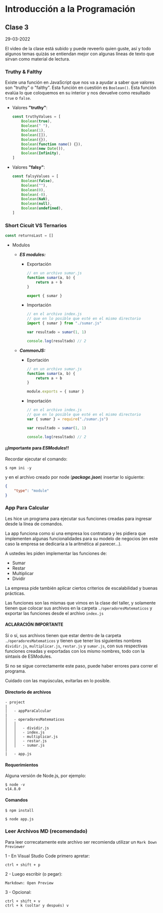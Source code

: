 # Introducción a la Programación

## Clase 3

29-03-2022

El video de la clase está subido y puede reveerlo quien guste, así y todo algunos temas quizás se entiendan mejor con algunas líneas de texto que sirvan como material de lectura.

### Truthy & Falthy

Existe una función en JavaScript que nos va a ayudar a saber que valores son "truthy" o "falthy". Esta función en cuestión es `Boolean()`. Esta función evalúa lo que coloquemos en su interior y nos devuelve como resultado `true` o `false`.

-   Valores **"truthy"**:

    ```js
    const truthyValues = [
    	Boolean(true),
    	Boolean(" "),
    	Boolean(1),
    	Boolean([]),
    	Boolean({}),
    	Boolean(function name() {}),
    	Boolean(new Date()),
    	Boolean(Infinity),
    ]
    ```

-   Valores **"falsy"**:

    ```js
    const falsyValues = [
    	Boolean(false),
    	Boolean(""),
    	Boolean(0),
    	Boolean(-0),
    	Boolean(NaN),
    	Boolean(null),
    	Boolean(undefined),
    ]
    ```

### Short Cicuit VS Ternarios

```js
const returnsLast = []
```

-   Modulos

    -   **_ES modules:_**

        -   Exportación

            ```js
            // en un archivo sumar.js
            function sumar(a, b) {
            	return a + b
            }

            export { sumar }
            ```

        -   Importación

            ```js
            // en el archivo index.js
            // que en lo posible que esté en el mismo directorio
            import { sumar } from "./sumar.js"

            var resultado = sumar(1, 1)

            console.log(resultado) // 2
            ```

    -   **_CommonJS:_**

        -   Eportación

            ```js
            // en un archivo sumar.js
            function sumar(a, b) {
            	return a + b
            }

            module.exports = { sumar }
            ```

        -   Importación

            ```js
            // en el archivo index.js
            // que en lo posible que esté en el mismo directorio
            var { sumar } = require("./sumar.js")

            var resultado = sumar(1, 1)

            console.log(resultado) // 2
            ```

#### ¡¡**Importante** para **_ESModules_**!!

Recordar ejecutar el comando:

    $ npm ini -y

y en el archivo creado por node (**_package.json_**) insertar lo siguiente:

```json
{
	"type": "module"
}
```

### App Para Calcular

Les hice un programa para ejecutar sus funciones creadas para ingresar desde la línea de comandos.

La app funciona como si una empresa los contratara y les pidiera que implementen algunas funcionalidades para su modelo de negocios (en este caso la empresa se dedicaría a la aritmética al parecer...).

A ustedes les piden implementar las funciones de:

-   Sumar
-   Restar
-   Multiplicar
-   Dividir

La empresa pide también aplicar ciertos criterios de escalabilidad y buenas prácticas.

Las funciones son las mismas que vimos en la clase del taller, y solamente tienen que colocar sus archivos en la carpeta `./operadoresMatematicos` y exportar las funciones desde el archivo `index.js`

#### **ACLARACIÓN IMPORTANTE**

Sí o sí, sus archivos tienen que estar dentro de la carpeta `./operadoresMatematicos` y tienen que tener los siguientes nombres `dividir.js`, `multiplicar.js`, `restar.js` y `sumar.js`, con sus respectivas funciones creadas y exportadas con los mismo nombres, todo con la sintaxis de ESModules.

Si no se sigue correctamente este paso, puede haber errores para correr el programa.

Cuidado con las mayúsculas, evitarlas en lo posible.

#### Directorio de archivos

```
- project
|
│   - appParaCalcular
|
│   - operadoresMatematicos
│   │
│   │   - dividir.js
│   │   - index.js
│   │   - multiplicar.js
│   │   - restar.js
│   │   - sumar.js
│
|   - app.js
```

#### Requerimientos

Alguna versión de Node.js, por ejemplo:

    $ node -v
    v14.8.0

#### Comandos

    $ npm install

    $ node app.js

### Leer Archivos MD (recomendado)

Para leer correcatamente este archivo ser recomienda utilizar un `Mark Down Previewer`

1 - En Visual Studio Code primero apretar:

    ctrl + shift + p

2 - Luego escribir (o pegar):

    Markdown: Open Preview

3 - Opcional:

    ctrl + shift + v
    ctrl + k (soltar y después) v
